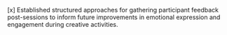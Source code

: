 [x] Established structured approaches for gathering participant feedback post-sessions to inform future improvements in emotional expression and engagement during creative activities.